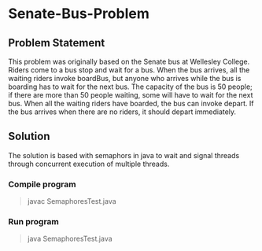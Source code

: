 # Senate-Bus-Problem

## Problem Statement
This problem was originally based on the Senate bus at Wellesley College. Riders come to a bus stop and wait for a bus. When the bus arrives, all the waiting riders invoke boardBus, but anyone who arrives while the bus is boarding has to wait for the next bus. The capacity of the bus is 50 people; if there are more than 50 people waiting, some will have to wait for the next bus. When all the waiting riders have boarded, the bus can invoke depart. If the bus arrives when there are no riders, it should depart immediately.

## Solution
The solution is based with semaphors in java to wait and signal threads through concurrent execution of multiple threads.

### Compile program
>javac SemaphoresTest.java
### Run program
>java SemaphoresTest.java
